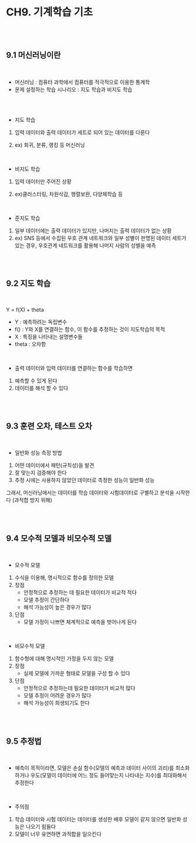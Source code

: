 # CH9. 기계학습 기초

<br>

<br>

## 9.1 머신러닝이란

<br>

- 머신러닝 : 컴퓨터 과학에서 컴퓨터를 적극적으로 이용한 통계학
- 문제 설정하는 학습 시나리오 : 지도 학습과 비지도 학습

<br>

<br>

- 지도 학습

1. 입력 데이터와 출력 데이터가 세트로 되어 있는 데이터를 다룬다

2. ex) 회귀, 분류, 랭킹 등 머신러닝

<br>

- 비지도 학습

1. 입력 데이터만 주어진 상황

2. ex)클러스터링, 차원삭감, 행렬보완, 다양체학습 등

<br>

- 준지도 학습

1. 일부 데이터에는 출력 데이터가 있지만, 나머지는 출력 데이터가 없는 상황
2. ex) SNS 등에서 수집된 우호 관계 네트워크와 일부 성별이 판명된 데이터 세트가 있는 경우, 우호관계 네트워크를 활용해 나머지 사람의 성별을 예측

<br>

<br>

## 9.2 지도 학습

<br>

Y = f(X) + theta

- Y : 예측하려는 독립변수
- f() : Y와 X를 연결하는 함수, 이 함수를 추정하는 것이 지도학습의 목적
- X : 특징을 나타내는 설명변수들
- theta : 오차항

<br>

- 출력 데이터와 입력 데이터를 연결하는 함수를 학습하면

1. 예측할 수 있게 된다
2. 데이터를 해석 할 수 있다

<br>

<br>

## 9.3 훈련 오차, 테스트 오차

<br>

- 일반화 성능 측정 방법

1. 어떤 데이터에서 패턴(규칙성)을 발견
2.  잘 맞는지 검증해야 한다
3. 추정 시에는 사용하지 않았던 데이터로 측정한 성능이 일반화 성능

그래서, 머신러닝에서는 데이터를 학습 데이터와 시험데이터로 구별하고 분석을 시작한다 (과적합 방지 위해)

<br>

<br>

## 9.4 모수적 모델과 비모수적 모델

<br>

- 모수적 모델 

1. 수식을 이용해, 명시적으로 함수를 정의한 모델
2. 장점
   - 안정적으로 추정하는 데 필요한 데이터가 비교적 적다
   - 모델 추정이 간단하다
   - 해석 가능성이 높은 경우가 많다
3. 단점
   - 모델 가정이 나쁘면 체계적으로 예측을 벗어나게 된다

<br>

- 비모수적 모델 

1. 함수형에 대해 명시적인 가정을 두지 않는 모델
2. 장점
   - 실제 모델에 가까운 형태로 모델을 구성 할 수 있다
3. 단점
   - 안정적으로 추정하는데 필요한 데이터가 비교적 많다
   - 모델 추정이 어려운 경우가 많다
   - 해석 가능성이 희생되기도 한다

<br>

<br>

## 9.5 추정법

<br>

- 예측이 목적이라면, 모델은 손실 함수(모델의 예측과 데이터 사이의 괴리)를 최소화 하거나 우도(모델이 데이터에 어느 정도 들어맞는지 나타내는 지수)를 최대화해서 추정한다

<br>

- 주의점

1. 학습 데이터와 시험 데이터는 데이터를 생성한 배후 모델이 같지 않으면 일반화 성능은 나오기 힘들다
2. 모델이 너무 유연하면 과적합을 일으킨다

<br>